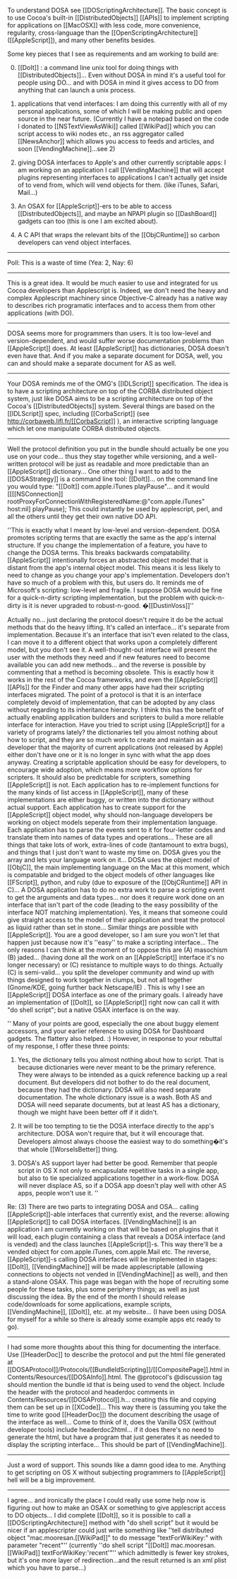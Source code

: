 To understand DOSA see [[DOScriptingArchitecture]].  The basic concept is to use Cocoa's built-in [[DistributedObjects]] [[APIs]] to implement scripting for applications on [[MacOSX]] with less code, more convenience, regularity, cross-language than the [[OpenScriptingArchitecture]] ([[AppleScript]]), and many other benefits besides.

Some key pieces that I see as requirements and am working to build are:

0) [[DoIt]] : a command line unix tool for doing things with [[DistributedObjects]]... Even without DOSA in mind it's a useful tool for people using DO... and with DOSA in mind it gives access to DO from anything that can launch a unix process.

1) applications that vend interfaces: I am doing this currently with all of my personal applications, some of which I will be making public and open source in the near future. (Currently I have a notepad based on the code I donated to [[NSTextViewAsWiki]] called [[WikiPad]] which you can script access to wiki nodes etc., an rss aggregator called [[NewsAnchor]] which allows you access to feeds and articles, and soon [[VendingMachine]]...see 2)

2) giving DOSA interfaces to Apple's and other currently scriptable apps: I am working on an application I call [[VendingMachine]] that will accept plugins representing interfaces to applications I can't actually get inside of to vend from, which will vend objects for them. (like iTunes, Safari, Mail...)

3) An OSAX for [[AppleScript]]-ers to be able to access [[DistributedObjects]], and maybe an NPAPI plugin so [[DashBoard]] gadgets can too (this is one I am excited about).

4) A C API that wraps the relevant bits of the [[ObjCRuntime]] so carbon developers can vend object interfaces.

----

Poll: This is a waste of time (Yea: 2, Nay: 6)

----

This is a great idea. It would be much easier to use and integrated for us Cocoa developers than Applescript is. Indeed, we don't need the heavy and complex Applescript machinery since Objective-C already has a native way to describes rich programatic interfaces and to access them from other applications (with DO). 

----

DOSA seems more for programmers than users. It is too low-level and version-dependent, and would suffer worse documentation problems than [[AppleScript]] does. At least [[AppleScript]] has dictionaries, DOSA doesn't even have that. And if you make a separate document for DOSA, well, you can and should make a separate document for AS as well.

----

Your DOSA reminds me of the OMG's [[IDLScript]] specification. The idea is to have a scripting architecture on top of the CORBA distributed object system, just like DOSA aims to be a scripting architecture on top of the Cocoa's [[DistributedObjects]] system. Several things are based on the [[IDLScript]] spec, including [[CorbaScript]] (see http://corbaweb.lifl.fr/[[CorbaScript]] ), an interactive scripting language which let one manipulate CORBA distributed objects.

----

Well the protocol definition you put in the bundle should actually be one you use on your code... thus they stay together while versioning, and a well-written protocol will be just as readable and more predictable than an [[AppleScript]] dictionary... One other thing I want to add to the [[DOSAStrategy]] is a command line tool: [[DoIt]]... on the command line you would type: "[[DoIt]] com.apple.iTunes playPause"... and it would [[[[NSConnection]] rootProxyForConnectionWithRegisteredName:@"com.apple.iTunes" host:nil] playPause];  This could instantly be used by applescript, perl, and all the others until they get their own native DO API.

''This is exactly what I meant by low-level and version-dependent. DOSA promotes scripting terms that are exactly the same as the app's internal structure. If you change the implementation of a feature, you have to change the DOSA terms. This breaks backwards compatability. [[AppleScript]] intentionally forces an abstracted object model that is distant from the app's internal object model. This means it is less likely to need to change as you change your app's implementation. Developers don't have so much of a problem with this, but users do. It reminds me of Microsoft's scripting: low-level and fragile. I suppose DOSA would be fine for a quick-n-dirty scripting implementation, but the problem with quick-n-dirty is it is never upgraded to robust-n-good. �[[DustinVoss]]''

Actually no... just declaring the protocol doesn't require it do be the actual methods that do the heavy lifting.  It's called an interface... it's separate from implementation.  Because it's an interface that isn't even related to the class, I can move it to a different object that works upon a completely different model, but you don't see it.  A well-thought-out interface will present the user with the methods they need and if new features need to become available you can add new methods... and the reverse is possible by commenting that a method is becoming obsolete.  This is exactly how it works in the rest of the Cocoa frameworks, and even the [[AppleScript]] [[APIs]] for the Finder and many other apps have had their scripting interfaces migrated.  The point of a protocol is that it is an interface completely devoid of implementation, that can be adopted by any class without regarding to its inheritance hierarchy.  I think this has the benefit of actually enabling application builders and scripters to build a more reliable interface for interaction.  Have you tried to script using [[AppleScript]] for a variety of programs lately? the dictionaries tell you almost nothing about how to script, and they are so much work to create and maintain as a developer that the majority of current applications (not released by Apple) either don't have one or it is no longer in sync with what the app does anyway.  Creating a scriptable application should be easy for developers, to encourage wide adoption, which means more workflow options for scripters.  It should also be predictable for scripters, something [[AppleScript]] is not.  Each application has to re-implement functions for the many kinds of list access in [[AppleScript]], many of these implementations are either buggy, or written into the dictionary without actual support.  Each application has to create support for the [[AppleScript]] object model, why should non-language developers be working on object models seperate from their implementation language.  Each application has to parse the events sent to it for four-letter codes and translate them into names of data types and operations... These are all things that take lots of work, extra-lines of code (tantamount to extra bugs), and things that I just don't want to waste my time on.  DOSA gives you the array and lets your language work on it... DOSA uses the object model of [[ObjC]], the main implementing language on the Mac at this moment, which is compatable and bridged to the object models of other languages like [[FScript]], python, and ruby (due to exposure of the [[ObjCRuntime]] API in C)... A DOSA application has to do no extra work to parse a scripting event to get the arguments and data types... nor does it require work done on an interface that isn't part of the code (leading to the easy possibility of the interface NOT matching implementation).  Yes, it means that someone could give straight access to the model of their application and treat the protocol as liquid rather than set in stone... Similar things are possible with [[AppleScript]].  You are a good developer, so I am sure you won't let that happen just because now it's ''easy'' to make a scripting interface... The only reasons I can think at the moment of to oppose this are (A) masochism (B) jaded... (having done all the work on an [[AppleScript]] interface it's no longer necessary) or (C) resistance to multiple ways to do things.  Actually (C) is semi-valid... you split the developer community and wind up with things designed to work together in clumps, but not all together (Gnome/KDE, going further back Netscape/IE) .  This is why I see an [[AppleScript]] DOSA interface as one of the primary goals.  I already have an implementation of [[DoIt]], so [[AppleScript]] right now can call it with "do shell script"; but a native OSAX interface is on the way.

''
Many of your points are good, especially the one about buggy element accessors, and your earlier reference to using DOSA for Dashboard gadgets. The flattery also helped. :) However, in response to your rebuttal of my response, I offer these three points:

1) Yes, the dictionary tells you almost nothing about how to script. That is because dictionaries were never meant to be the primary reference. They were always to be intended as a quick reference backing up a real document. But developers did not bother to do the real document, because they had the dictionary. DOSA will also need separate documentation. The whole dictionary issue is a wash. Both AS and DOSA will need separate documents, but at least AS has a dictionary, though we might have been better off if it didn't.

2) It will be too tempting to tie the DOSA interface directly to the app's architecture. DOSA won't require that, but it will encourage that. Developers almost always choose the easiest way to do something�it's that whole [[WorseIsBetter]] thing.

3) DOSA's AS support layer had better be good. Remember that people script in OS X not only to encapsulate repetitive tasks in a single app, but also to tie specialized applications together in a work-flow. DOSA will never displace AS, so if a DOSA app doesn't play well with other AS apps, people won't use it.
''

Re: (3)  There are two parts to integrating DOSA and OSA... calling [[AppleScript]]-able interfaces that currently exist, and the reverse: allowing [[AppleScript]] to call DOSA interfaces.  [[VendingMachine]] is an application I am currently working on that will be based on plugins that it will load, each plugin containing a class that reveals a DOSA interface (and is vended) and the class launches [[AppleScript]]-s.  This way there'll be a vended object for com.apple.iTunes, com.apple.Mail etc.  The reverse, [[AppleScript]]-s calling DOSA interfaces will be implemented in stages: [[DoIt]], [[VendingMachine]] will be made applescriptable (allowing connections to objects not vended in [[VendingMachine]] as well), and then a stand-alone OSAX.  This page was began with the hope of recruiting some people for these tasks, plus some periphery things; as well as just discussing the idea.  By the end of the month I should release code/downloads for some applications, example scripts, [[VendingMachine]], [[DoIt]], etc. at my website... (I have been using DOSA for myself for a while so there is already some example apps etc ready to go).

----

I had some more thoughts about this thing for documenting the interface.  Use [[HeaderDoc]] to describe the protocol and put the html file generated at [[DOSAProtocol]]/Protocols/[[BundleIdScripting]]/[[CompositePage]].html in Contents/Resources/[[DOSAInfo]].html.  The @protocol's @discussion tag should mention the bundle id that is being used to vend the object. Include the header with the protocol and headerdoc comments in Contents/Resources/[[DOSAProtocol]].h... creating this file and copying them can be set up in [[XCode]]... This way there is (assuming you take the time to write good [[HeaderDoc]]) the document describing the usage of the interface as well... Come to think of it, does the Vanilla OSX (without developer tools) include headerdoc2html... if it does there's no need to generate the html, but have a program that just generates it as needed to display the scripting interface... This should be part of [[VendingMachine]].

----

Just a word of support.  This sounds like a damn good idea to me.  Anything to get scripting on OS X without subjecting programmers to [[AppleScript]] hell will be a big improvement.

----

I agree... and ironically the place I could really use some help now is figuring out how to make an OSAX or something to give applescript access to DO objects... I did complete [[DoIt]], so it is possible to call a [[DOScriptingArchitecture]] method with "do shell script" but it would be nicer if an applescripter could just write something like ''tell distributed object "mac.mooresan.[[WikiPad]]" to do message "textForWikiKey:" with parameter "recent"'' (currently ''do shell script "[[DoIt]] mac.mooresan.[[WikiPad]] textForWikiKey:'recent'"'' which admittedly is fewer key strokes, but it's one more layer of redirection...and the result returned is an xml plist which you have to parse...)